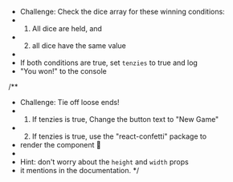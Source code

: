  * Challenge: Check the dice array for these winning conditions:
 * 1. All dice are held, and
 * 2. all dice have the same value
 * 
 * If both conditions are true, set `tenzies` to true and log
 * "You won!" to the console


 /**
 * Challenge: Tie off loose ends!
 * 1. If tenzies is true, Change the button text to "New Game"
 * 2. If tenzies is true, use the "react-confetti" package to
 *    render the <Confetti /> component 🎉
 * 
 *    Hint: don't worry about the `height` and `width` props
 *    it mentions in the documentation.
 */
